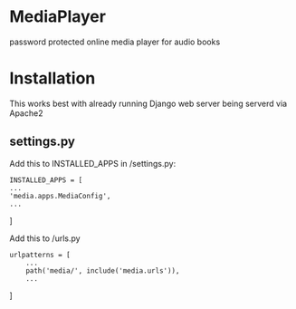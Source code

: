 # MediaPlayer
 password protected online media player for audio books

# Installation

This works best with already running Django web server being serverd via Apache2

## settings.py

Add this to INSTALLED_APPS in  <appname>/settings.py:

    INSTALLED_APPS = [
    ...
    'media.apps.MediaConfig',
    ...
    
]

Add this to <appname>/urls.py

    urlpatterns = [
        ...
        path('media/', include('media.urls')),
        ...
]
